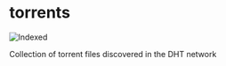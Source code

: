 torrents 
========
![Indexed](https://img.shields.io/badge/indexed-214936-blue)

Collection of torrent files discovered in the DHT network
